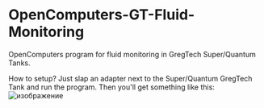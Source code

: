 # OpenComputers-GT-Fluid-Monitoring
OpenComputers program for fluid monitoring in GregTech Super/Quantum Tanks.

How to setup? Just slap an adapter next to the Super/Quantum GregTech Tank and run the program. Then you'll get something like this:
![изображение](https://github.com/user-attachments/assets/2e2ef127-35cd-4a37-9444-595ec3c328dc)
